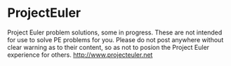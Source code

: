 ProjectEuler
============

Project Euler problem solutions, some in progress.  These are not intended for use to solve PE problems for you.  Please do not post anywhere without clear warning as to their content, so as not to posion the Project Euler experience for others.  http://www.projecteuler.net
